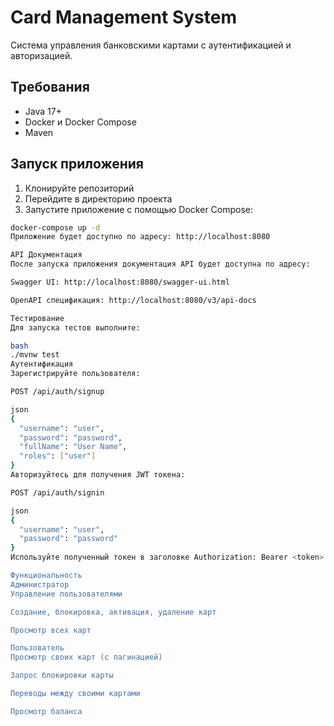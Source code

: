 # Card Management System

Система управления банковскими картами с аутентификацией и авторизацией.

## Требования

- Java 17+
- Docker и Docker Compose
- Maven

## Запуск приложения

1. Клонируйте репозиторий
2. Перейдите в директорию проекта
3. Запустите приложение с помощью Docker Compose:

```bash
docker-compose up -d
Приложение будет доступно по адресу: http://localhost:8080

API Документация
После запуска приложения документация API будет доступна по адресу:

Swagger UI: http://localhost:8080/swagger-ui.html

OpenAPI спецификация: http://localhost:8080/v3/api-docs

Тестирование
Для запуска тестов выполните:

bash
./mvnw test
Аутентификация
Зарегистрируйте пользователя:

POST /api/auth/signup

json
{
  "username": "user",
  "password": "password",
  "fullName": "User Name",
  "roles": ["user"]
}
Авторизуйтесь для получения JWT токена:

POST /api/auth/signin

json
{
  "username": "user",
  "password": "password"
}
Используйте полученный токен в заголовке Authorization: Bearer <token> для доступа к защищенным endpoint'ам.

Функциональность
Администратор
Управление пользователями

Создание, блокировка, активация, удаление карт

Просмотр всех карт

Пользователь
Просмотр своих карт (с пагинацией)

Запрос блокировки карты

Переводы между своими картами

Просмотр баланса